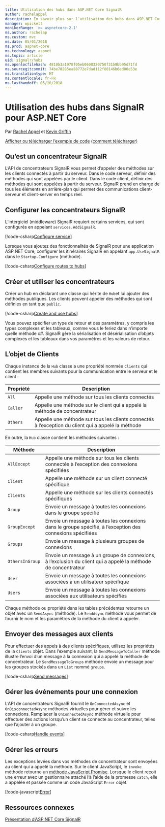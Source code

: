```yaml
---
title: Utilisation des hubs dans ASP.NET Core SignalR
author: rachelappel
description: En savoir plus sur l’utilisation des hubs dans ASP.NET Core SignalR.
manager: wpickett
monikerRange: '>= aspnetcore-2.1'
ms.author: rachelap
ms.custom: mvc
ms.date: 05/01/2018
ms.prod: aspnet-core
ms.technology: aspnet
ms.topic: article
uid: signalr/hubs
ms.openlocfilehash: 4810b3a1978f05eb0608320750f31b8bb95d71fd
ms.sourcegitcommit: 74be78285ea88772e7dad112f80146b6ed00e53e
ms.translationtype: MT
ms.contentlocale: fr-FR
ms.lasthandoff: 05/10/2018
---
```

# <a name="use-hubs-in-signalr-for-aspnet-core"></a>Utilisation des hubs dans SignalR pour ASP.NET Core

Par [Rachel Appel](https://twitter.com/rachelappel) et [Kevin Griffin](https://twitter.com/1kevgriff)

[Afficher ou télécharger l’exemple de code](https://github.com/aspnet/Docs/tree/master/aspnetcore/signalr/hubs/sample/ ) [(comment télécharger)](xref:tutorials/index#how-to-download-a-sample)

## <a name="what-is-a-signalr-hub"></a>Qu’est un concentrateur SignalR

L’API de concentrateurs SignalR vous permet d’appeler des méthodes sur les clients connectés à partir du serveur. Dans le code serveur, définir des méthodes qui sont appelées par le client. Dans le code client, définir des méthodes qui sont appelées à partir du serveur. SignalR prend en charge de tous les éléments en arrière-plan qui permet des communications client-serveur et client-server en temps réel.

## <a name="configure-signalr-hubs"></a>Configurer les concentrateurs SignalR

L’intergiciel (middleware) SignalR requiert certains services, qui sont configurés en appelant `services.AddSignalR`.

[!code-csharp[Configure service](hubs/sample/startup.cs?range=38)]

Lorsque vous ajoutez des fonctionnalités de SignalR pour une application ASP.NET Core, configurer les itinéraires SignalR en appelant `app.UseSignalR` dans le `Startup.Configure` (méthode).

[!code-csharp[Configure routes to hubs](hubs/sample/startup.cs?range=56-59)]

## <a name="create-and-use-hubs"></a>Créer et utiliser les concentrateurs

Créer un hub en déclarant une classe qui hérite de `Hub`et lui ajouter des méthodes publiques. Les clients peuvent appeler des méthodes qui sont définies en tant que `public`.

[!code-csharp[Create and use hubs](hubs/sample/hubs/chathub.cs?range=8-37)]

Vous pouvez spécifier un type de retour et des paramètres, y compris les types complexes et les tableaux, comme vous le feriez dans n’importe quelle méthode c#. SignalR gère la sérialisation et désérialisation d’objets complexes et les tableaux dans vos paramètres et les valeurs de retour.

## <a name="the-clients-object"></a>L’objet de Clients

Chaque instance de la `Hub` classe a une propriété nommée `Clients` qui contient les membres suivants pour la communication entre le serveur et le client :

| Propriété | Description |
| ------ | ----------- |
| `All` | Appelle une méthode sur tous les clients connectés |
| `Caller` | Appelle une méthode sur le client qui a appelé la méthode de concentrateur |
| `Others` | Appelle une méthode sur tous les clients connectés à l’exception du client qui a appelé la méthode |

En outre, la `Hub` classe contient les méthodes suivantes :

| Méthode | Description |
| ------ | ----------- |
| `AllExcept` | Appelle une méthode sur tous les clients connectés à l’exception des connexions spécifiées |
| `Client` | Appelle une méthode sur un client connecté spécifique |
| `Clients` | Appelle une méthode sur les clients connectés spécifiques |
| `Group` | Envoie un message à toutes les connexions dans le groupe spécifié  |
| `GroupExcept` | Envoie un message à toutes les connexions dans le groupe spécifié, à l’exception des connexions spécifiées |
| `Groups` | Envoie un message à plusieurs groupes de connexions  |
| `OthersInGroup` | Envoie un message à un groupe de connexions, à l’exclusion du client qui a appelé la méthode de concentrateur  |
| `User` | Envoie un message à toutes les connexions associées à un utilisateur spécifique |
| `Users` | Envoie un message à toutes les connexions associées aux utilisateurs spécifiés |

Chaque méthode ou propriété dans les tables précédentes retourne un objet avec un `SendAsync` (méthode). Le `SendAsync` méthode vous permet de fournir le nom et les paramètres de la méthode du client à appeler.

## <a name="send-messages-to-clients"></a>Envoyer des messages aux clients

Pour effectuer des appels à des clients spécifiques, utilisez les propriétés de la `Clients` objet. Dans l’exemple suivant, la `SendMessageToCaller` méthode illustre l’envoi d’un message à la connexion qui a appelé la méthode de concentrateur. Le `SendMessageToGroups` méthode envoie un message pour les groupes stockés dans un `List` nommé `groups`.

[!code-csharp[Send messages](hubs/sample/hubs/chathub.cs?range=15-24)]

## <a name="handle-events-for-a-connection"></a>Gérer les événements pour une connexion

L’API de concentrateurs SignalR fournit le `OnConnectedAsync` et `OnDisconnectedAsync` méthodes virtuelles pour gérer et suivre les connexions. Remplacer la `OnConnectedAsync` méthode virtuelle pour effectuer des actions lorsqu’un client se connecte au concentrateur, telles que l’ajouter à un groupe.

[!code-csharp[Handle events](hubs/sample/hubs/chathub.cs?range=26-36)]

## <a name="handle-errors"></a>Gérer les erreurs

Les exceptions levées dans vos méthodes de concentrateur sont envoyées au client qui a appelé la méthode. Sur le client JavaScript, le `invoke` méthode retourne un [méthode JavaScript Promise](https://developer.mozilla.org/docs/Web/JavaScript/Guide/Using_promises). Lorsque le client reçoit une erreur avec un gestionnaire attaché l’à l’aide de la promesse `catch`, elle a appelée et passée comme un code JavaScript `Error` objet.

[!code-javascript[Error](hubs/sample/wwwroot/js/chat.js?range=23)]

## <a name="related-resources"></a>Ressources connexes

[Présentation d’ASP.NET Core SignalR](xref:signalr/introduction)

